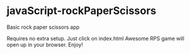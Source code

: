 # javaScript-rockPaperScissors
Basic rock paper scissors app

Requires no extra setup. Just click on index.html
Awesome RPS game will open up in your browser. Enjoy!
